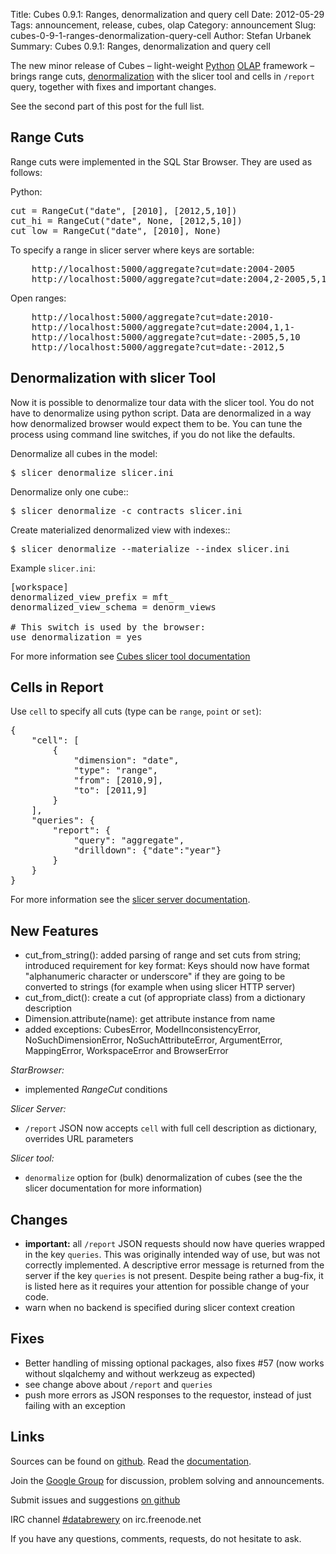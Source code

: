 Title: Cubes 0.9.1: Ranges, denormalization and query cell
Date: 2012-05-29
Tags: announcement, release, cubes, olap
Category: announcement
Slug: cubes-0-9-1-ranges-denormalization-query-cell
Author: Stefan Urbanek
Summary: Cubes 0.9.1: Ranges, denormalization and query cell

The new minor release of Cubes – light-weight [Python](http://www.python.org/)
[OLAP](http://en.wikipedia.org/wiki/Online_analytical_processing) framework –
brings range cuts,
[denormalization](http://packages.python.org/cubes/slicer.html#denormalize)
with the slicer tool and cells in `/report` query, together with fixes and
important changes.

See the second part of this post for the full list.

Range Cuts
----------

Range cuts were implemented in the SQL Star Browser. They are used as follows:

Python:

<pre class="prettyprint">
cut = RangeCut("date", [2010], [2012,5,10])
cut_hi = RangeCut("date", None, [2012,5,10])
cut_low = RangeCut("date", [2010], None)
</pre>

To specify a range in slicer server where keys are sortable:

<pre class="prettyprint lang-html">
    http://localhost:5000/aggregate?cut=date:2004-2005
    http://localhost:5000/aggregate?cut=date:2004,2-2005,5,1
</pre>

Open ranges:

<pre class="prettyprint lang-html">
    http://localhost:5000/aggregate?cut=date:2010-
    http://localhost:5000/aggregate?cut=date:2004,1,1-
    http://localhost:5000/aggregate?cut=date:-2005,5,10
    http://localhost:5000/aggregate?cut=date:-2012,5
</pre>

Denormalization with slicer Tool
--------------------------------

Now it is possible to denormalize tour data with the slicer tool. You do not
have to denormalize using python script. Data are denormalized in a way how
denormalized browser would expect them to be. You can tune the process using
command line switches, if you do not like the defaults.

Denormalize all cubes in the model:

<pre class="prettyprint lang-bash">
$ slicer denormalize slicer.ini
</pre>
    
Denormalize only one cube::

<pre class="prettyprint lang-bash">
$ slicer denormalize -c contracts slicer.ini
</pre> 

Create materialized denormalized view with indexes::

<pre class="prettyprint lang-bash">
$ slicer denormalize --materialize --index slicer.ini
</pre>

Example `slicer.ini`:

<pre class="prettyprint">
[workspace]
denormalized_view_prefix = mft_
denormalized_view_schema = denorm_views

# This switch is used by the browser:
use_denormalization = yes
</pre>

For more information see [Cubes slicer tool documentation](http://packages.python.org/cubes/slicer.html#denormalize)

Cells in Report
---------------

Use `cell` to specify all cuts (type can be `range`, `point` or `set`):

<pre class="prettyprint">
{
    "cell": [
        {
            "dimension": "date",
            "type": "range",
            "from": [2010,9],
            "to": [2011,9]
        }
    ],
    "queries": {
        "report": {
            "query": "aggregate",
            "drilldown": {"date":"year"}
        }
    }
}
</pre>

For more information see the [slicer server
documentation](http://packages.python.org/cubes/server.html#reports).

New Features
------------

* cut_from_string(): added parsing of range and set cuts from string;
  introduced requirement for key format: Keys should now have format
  "alphanumeric character or underscore" if they are going to be converted to
  strings (for example when using slicer HTTP server)
* cut_from_dict(): create a cut (of appropriate class) from a dictionary
  description
* Dimension.attribute(name): get attribute instance from name
* added exceptions: CubesError, ModelInconsistencyError, NoSuchDimensionError,
  NoSuchAttributeError, ArgumentError, MappingError, WorkspaceError and
  BrowserError

*StarBrowser:*

* implemented *RangeCut* conditions

*Slicer Server:*

* `/report` JSON now accepts `cell` with full cell description as dictionary,
  overrides URL parameters

*Slicer tool:*

* `denormalize` option for (bulk) denormalization of cubes (see the the slicer
  documentation for more information)

Changes
-------

* **important:** all `/report` JSON requests should now have queries wrapped in the key
  `queries`. This was originally intended way of use, but was not correctly
  implemented. A descriptive error message is returned from the server if the
  key `queries` is not present. Despite being rather a bug-fix, it is listed
  here as it requires your attention for possible change of your code.
* warn when no backend is specified during slicer context creation

Fixes
-----

* Better handling of missing optional packages, also fixes #57 (now works
  without slqalchemy and without werkzeug as expected)
* see change above about `/report` and `queries`
* push more errors as JSON responses to the requestor, instead of just failing
  with an exception

Links
-----

Sources can be found on [github](https://github.com/Stiivi/cubes).
Read the [documentation](http://packages.python.org/cubes/).

Join the [Google Group](http://groups.google.com/group/cubes-discuss) for discussion, problem solving and announcements.

Submit issues and suggestions [on github](https://github.com/Stiivi/cubes/issues)

IRC channel [#databrewery](irc://irc.freenode.net/#databrewery) on irc.freenode.net

If you have any questions, comments, requests, do not hesitate to ask.
